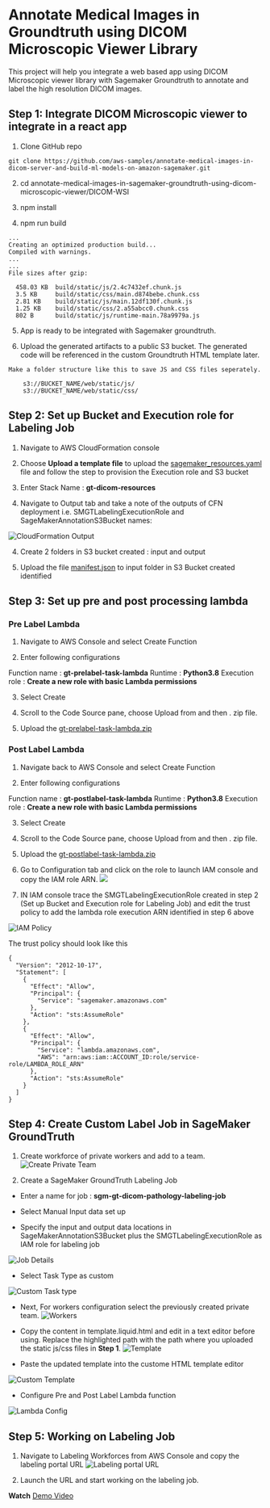 # Annotate Medical Images in Groundtruth using DICOM Microscopic Viewer Library

This project will help you integrate a web based app using DICOM Microscopic viewer library with Sagemaker Groundtruth to annotate and label the high resolution DICOM images.


## Step 1: Integrate DICOM Microscopic viewer to integrate in a react app

1. Clone GitHub repo 
```
git clone https://github.com/aws-samples/annotate-medical-images-in-dicom-server-and-build-ml-models-on-amazon-sagemaker.git
```

2. cd annotate-medical-images-in-sagemaker-groundtruth-using-dicom-microscopic-viewer/DICOM-WSI 

3. npm install

4. npm run build
```
...
Creating an optimized production build...
Compiled with warnings.
...
...
File sizes after gzip:

  458.03 KB  build/static/js/2.4c7432ef.chunk.js
  3.5 KB     build/static/css/main.d874bebe.chunk.css
  2.81 KB    build/static/js/main.12df130f.chunk.js
  1.25 KB    build/static/css/2.a55abcc0.chunk.css
  802 B      build/static/js/runtime-main.78a9979a.js
```

5. App is ready to be integrated with Sagemaker groundtruth.

6. Upload the generated artifacts to a public S3 bucket. The generated code will be referenced in the custom Groundtruth HTML template later.
```
Make a folder structure like this to save JS and CSS files seperately.

    s3://BUCKET_NAME/web/static/js/
    s3://BUCKET_NAME/web/static/css/
```

## Step 2: Set up Bucket and Execution role for Labeling Job

1. Navigate to AWS CloudFormation console

2. Choose **Upload a template file** to upload the [sagemaker_resources.yaml](src/resources/sagemaker_resources.yaml) file  and follow the step to provision the Execution role and S3 bucket

3. Enter Stack Name : **gt-dicom-resources**

4. Navigate to Output tab and take a note of the outputs of CFN deployment i.e. SMGTLabelingExecutionRole and SageMakerAnnotationS3Bucket names:

![CloudFormation Output](src/images/cfnoutput.png)

4. Create 2 folders in S3 bucket created : input and output

5. Upload the file [manifest.json](src/data/manifest.json) to input folder in S3 Bucket created identified

## Step 3: Set up pre and post processing lambda

### Pre Label Lambda
1. Navigate to AWS Console and select Create Function

2. Enter following configurations

Function name : **gt-prelabel-task-lambda**
Runtime : **Python3.8**
Execution role : **Create a new role with basic Lambda permissions**

3. Select Create

4. Scroll to the Code Source pane, choose Upload from and then . zip file.

5. Upload the [gt-prelabel-task-lambda.zip](src/lambda/gt-prelabel-task-lambda.zip)


### Post Label Lambda
1. Navigate back to AWS Console and select Create Function

2. Enter following configurations

Function name : **gt-postlabel-task-lambda**
Runtime : **Python3.8**
Execution role : **Create a new role with basic Lambda permissions**

3. Select Create

4. Scroll to the Code Source pane, choose Upload from and then . zip file.

5. Upload the [gt-postlabel-task-lambda.zip](src/lambda/gt-postlabel-task-lambda.zip)


6. Go to Configuration tab and click on the role to launch IAM console and copy the IAM role ARN.
![](src/images/sm-gt-postlabellambdaexecutionrole.png)

7. IN IAM console trace the SMGTLabelingExecutionRole created in step 2 (Set up Bucket and Execution role for Labeling Job)  and edit the trust policy to add the lambda role execution ARN identified in step 6 above 

![IAM Policy](src/images/sm-gt-sagemakerexecutionroletrustpolicy.png)

The trust policy should look like this
```
{
  "Version": "2012-10-17",
  "Statement": [
    {
      "Effect": "Allow",
      "Principal": {
        "Service": "sagemaker.amazonaws.com"
      },
      "Action": "sts:AssumeRole"
    },
    {
      "Effect": "Allow",
      "Principal": {
        "Service": "lambda.amazonaws.com",
        "AWS": "arn:aws:iam::ACCOUNT_ID:role/service-role/LAMBDA_ROLE_ARN"
      },
      "Action": "sts:AssumeRole"
    }
  ]
}
```
## Step 4: Create Custom Label Job in SageMaker GroundTruth
1. Create workforce of private workers and add to a team. 
![Create Private Team](src/images/sm-gt-createprivateteam.png)

2. Create a SageMaker GroundTruth Labeling Job

- Enter a name for job : **sgm-gt-dicom-pathology-labeling-job**

- Select Manual Input data set up 

- Specify the input and output data locations in SageMakerAnnotationS3Bucket plus the SMGTLabelingExecutionRole as IAM role for labeling job 

![Job Details](src/images/sm-gt-jobdetails.png)

- Select Task Type as custom

![Custom Task type](src/images/sm-gt-customtasktype.png)

- Next, For workers configuration select the previously created private team.
![Workers](src/images/sm-gt-workersconfiguration.png)

- Copy the content in template.liquid.html and edit in a text editor before using.
Replace the highlighted path with the path where you uploaded the static js/css files in **Step 1**.
![Template](src/images/sm-gt-htmltemplate.png)

- Paste the updated template into the custome HTML template editor

![Custom Template](src/images/sm-gt-editedhtmltemplate.png)


- Configure Pre and Post Label Lambda function

![Lambda Config](src/images/sm-gt-lambdaconfig.png)


## Step 5: Working on Labeling Job
1. Navigate to Labeling Workforces from AWS Console and copy the labeling portal URL
![Labeling portal URL](src/images/sm-gt-labelingportalurl.png)




2. Launch the URL and start working on the labeling job.

**Watch** [Demo Video](src/images/Demo.mp4)